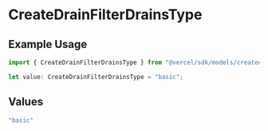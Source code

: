 # CreateDrainFilterDrainsType

## Example Usage

```typescript
import { CreateDrainFilterDrainsType } from "@vercel/sdk/models/createdrainop.js";

let value: CreateDrainFilterDrainsType = "basic";
```

## Values

```typescript
"basic"
```